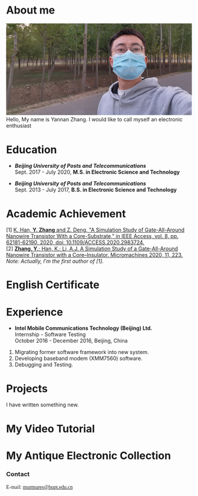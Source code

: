 # About me
![banner](img/banner.jpg)   
Hello, My name is Yannan Zhang. I would like to call myself an electronic enthusiast

# Education
+ ***Beijing University of Posts and Telecommunications***   
Sept. 2017 - July 2020, **M.S. in Electronic Science and Technology**   

+ ***Beijing University of Posts and Telecommunications***  
Sept. 2013 - July 2017, **B.S. in Electronic Science and Technology** 

# Academic Achievement
[1] [K. Han, **Y. Zhang** and Z. Deng, "A Simulation Study of Gate-All-Around Nanowire Transistor With a Core-Substrate," in IEEE Access, vol. 8, pp. 62181-62190, 2020, doi: 10.1109/ACCESS.2020.2983724.](https://ieeexplore.ieee.org/document/9049338)   
[2] [**Zhang, Y.**; Han, K.; Li, A.J. A Simulation Study of a Gate-All-Around Nanowire Transistor with a Core–Insulator. Micromachines 2020, 11, 223.](https://www.mdpi.com/2072-666X/11/2/223?type=check_update)   
*Note: Actually, I'm the first author of [1].*


# English Certificate

# Experience
+ **Intel Mobile Communications Technology (Beijing) Ltd.**   
Internship - Software Testing  
October 2016 - December 2016, Beijing, China   
1. Migrating former software framework into new system.
2. Developing baseband modem (XMM7560) software.
3. Debugging and Testing.


# Projects
I have written something new.

# My Video Tutorial

# My Antique Electronic Collection



### Contact
<font face="Bahnschrift" >E-mail: murmures@bupt.edu.cn</font>

